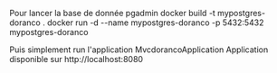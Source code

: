 Pour lancer la base de donnée pgadmin
docker build -t mypostgres-doranco . 
docker run -d --name mypostgres-doranco -p 5432:5432 mypostgres-doranco

Puis simplement run l'application MvcdorancoApplication
Application disponible sur http://localhost:8080
